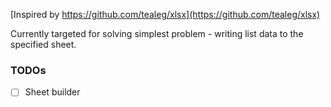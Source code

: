 [Inspired by https://github.com/tealeg/xlsx](https://github.com/tealeg/xlsx)

Currently targeted for solving simplest problem - writing list data to the specified sheet.

### TODOs
- [ ] Sheet builder